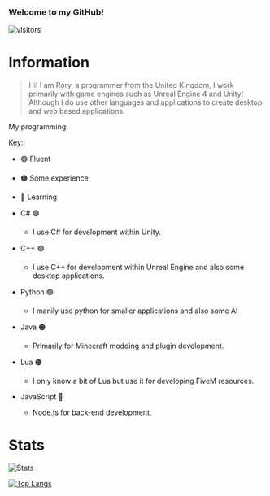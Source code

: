 ### Welcome to my GitHub!

![visitors](https://visitor-badge.laobi.icu/badge?page_id=JustAnother-Programmer)

# Information

> Hi! I am Rory, a programmer from the United Kingdom, I work primarily with game engines such as Unreal Engine 4 and Unity!
> Although I do use other languages and applications to create desktop and web based applications.

My programming:


Key:
- 🟢 Fluent
- 🟠 Some experience
- 🔴 Learning



- C# 🟢
  - I use C# for development within Unity.
- C++ 🟢
  - I use C++ for development within Unreal Engine and also some desktop applications.
- Python 🟢
  - I manily use python for smaller applications and also some AI
- Java 🟠
  - Primarily for Minecraft modding and plugin development.
- Lua 🟠
  - I only know a bit of Lua but use it for developing FiveM resources.
- JavaScript 🔴
  - Node.js for back-end development.

# Stats

![Stats](https://github-readme-stats.vercel.app/api?username=JustAnother-Programmer&theme=tokyonight&show_icons=true)


[![Top Langs](https://github-readme-stats.vercel.app/api/top-langs/?username=JustAnother-Programmer&layout=compact&theme=tokyonight)](https://github.com/JustAnother-Programmer/JustAnother-Programmer)
